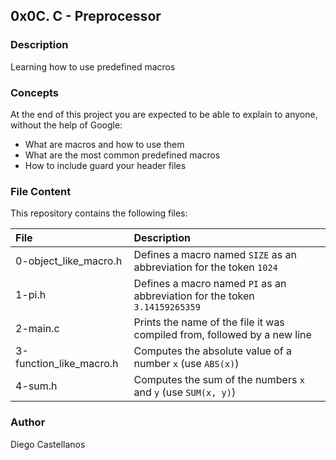 ## 0x0C. C - Preprocessor

### Description
Learning how to use predefined macros

### Concepts
At the end of this project you are expected to be able to explain to anyone, without the help of Google:

- What are macros and how to use them
- What are the most common predefined macros
- How to include guard your header files

### File Content
This repository contains the following files:

| File | Description |
| :--- | :--- |
| 0-object_like_macro.h | Defines a macro named `SIZE` as an abbreviation for the token `1024` |
| 1-pi.h | Defines a macro named `PI` as an abbreviation for the token `3.14159265359` |
| 2-main.c |  Prints the name of the file it was compiled from, followed by a new line |
| 3-function_like_macro.h | Computes the absolute value of a number `x` (use `ABS(x)`) |
|4-sum.h | Computes the sum of the numbers `x` and `y` (use `SUM(x, y)`) |

### Author
Diego Castellanos
